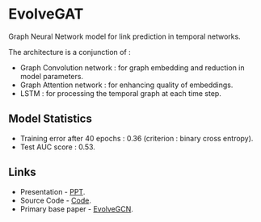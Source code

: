 # EvolveGAT
Graph Neural Network model for link prediction in temporal networks.

The architecture is a conjunction of : 
- Graph Convolution network : for graph embedding and reduction in model parameters.
- Graph Attention network : for enhancing quality of embeddings.
- LSTM : for processing the temporal graph at each time step.

## Model Statistics 
- Training error after 40 epochs : 0.36 (criterion : binary cross entropy).
- Test AUC score : 0.53.

## Links 
- Presentation - [PPT](https://github.com/its7ARC/TemporalLinkPrediction/blob/main/EvolveGAT_ppt.pdf).
- Source Code - [Code](https://github.com/its7ARC/TemporalLinkPrediction/blob/main/EvolveGAT_Code.ipynb).
- Primary base paper - [EvolveGCN](https://arxiv.org/abs/1902.10191).
